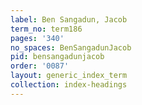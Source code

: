 ```yaml
---
label: Ben Sangadun, Jacob
term_no: term186
pages: '340'
no_spaces: BenSangadunJacob
pid: bensangadunjacob
order: '0087'
layout: generic_index_term
collection: index-headings
---
```


